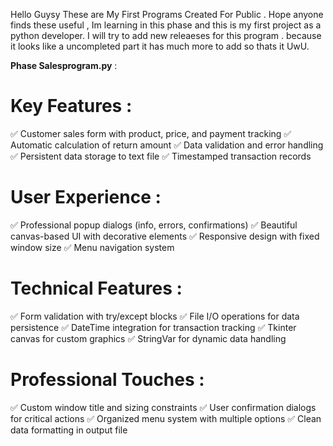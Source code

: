Hello Guysy These are My First Programs Created For Public . Hope anyone finds these useful , Im learning in this phase and this is my first project as a python developer.
I will try to add new releaeses for this program . because it looks like a uncompleted part it has much more to add so thats it UwU.

  **Phase Salesprogram.py** :

# Key Features :

✅ Customer sales form with product, price, and payment tracking
✅ Automatic calculation of return amount
✅ Data validation and error handling
✅ Persistent data storage to text file
✅ Timestamped transaction records

# User Experience :

✅ Professional popup dialogs (info, errors, confirmations)
✅ Beautiful canvas-based UI with decorative elements
✅ Responsive design with fixed window size
✅ Menu navigation system

# Technical Features :

✅ Form validation with try/except blocks
✅ File I/O operations for data persistence
✅ DateTime integration for transaction tracking
✅ Tkinter canvas for custom graphics
✅ StringVar for dynamic data handling

# Professional Touches :

✅ Custom window title and sizing constraints
✅ User confirmation dialogs for critical actions
✅ Organized menu system with multiple options
✅ Clean data formatting in output file

